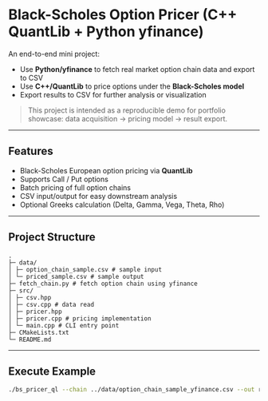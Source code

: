 # Black-Scholes Option Pricer (C++ QuantLib + Python yfinance)

An end-to-end mini project:  
- Use **Python/yfinance** to fetch real market option chain data and export to CSV  
- Use **C++/QuantLib** to price options under the **Black-Scholes model**  
- Export results to CSV for further analysis or visualization  

> This project is intended as a reproducible demo for portfolio showcase: data acquisition → pricing model → result export.

---

## Features
- Black-Scholes European option pricing via **QuantLib**  
- Supports Call / Put options  
- Batch pricing of full option chains  
- CSV input/output for easy downstream analysis  
- Optional Greeks calculation (Delta, Gamma, Vega, Theta, Rho)

---

## Project Structure
```text
.
├─ data/
│ ├─ option_chain_sample.csv # sample input
│ └─ priced_sample.csv # sample output
├─ fetch_chain.py # fetch option chain using yfinance
├─ src/
│ ├─ csv.hpp
│ ├─ csv.cpp # data read
│ ├─ pricer.hpp
│ ├─ pricer.cpp # pricing implementation
│ └─ main.cpp # CLI entry point
├─ CMakeLists.txt
└─ README.md
```
---
## Execute Example

```bash
./bs_pricer_ql --chain ../data/option_chain_sample_yfinance.csv --out results.csv
```
